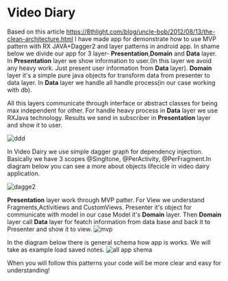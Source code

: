 # Video Diary
Based on this article https://8thlight.com/blog/uncle-bob/2012/08/13/the-clean-architecture.html I have made app for demonstrate how to use MVP pattern with RX JAVA+Dagger2 and layer patterns in android app. In shame below we divide our app for 3 layer- **Presentation**,**Domain** and **Data** layer. In **Presentation** layer we show information to user.(In this layer we avoid any heavy work. Just present user information from **Data** layer). **Domain** layer it's a simple pure java objects for transform data from presenter to data layer. In **Data** layer we handle all handle process(in our case working with db).

All this layers communicate through interface or abstract classes for being max independent for other. For handle heavy process in **Data** layer we use RXJava technology. Results we send in subscriber in **Presentation** layer and show it to user.

![ddd](https://cloud.githubusercontent.com/assets/2522157/21602051/c616ba98-d198-11e6-8307-4f13c3b02782.jpg)

In Video Dairy we use simple dagger graph for dependency injection. Basically we have 3 scopes @Singltone, @PerActivity, @PerFragment.In diagram below you can see a more about objects lifecicle in video dairy application.

![dagge2](https://cloud.githubusercontent.com/assets/2522157/21602575/fde3761e-d19d-11e6-88f6-b2eaeefff877.jpg)

**Presentation** layer work through MVP patter. For View we understand Fragments,Activitiews and CustomViews. Presenter it's object for communicate with model in our case Model it's **Domain** layer. Then **Domain** layer call **Data** layer for featch information from data base and back it to Presenter and show it to view. 
![mvp](https://cloud.githubusercontent.com/assets/2522157/21604105/003c339a-d1aa-11e6-9173-d5f4567e25b4.jpg)

In the diagram below there is general schema how app is works. We will take as example load saved notes.
![all app shema](https://cloud.githubusercontent.com/assets/2522157/21603618/52236384-d1a7-11e6-8057-b43b4235d211.jpg)

When you will follow this patterns your code will be more clear and easy for understanding!


